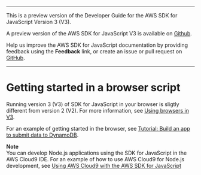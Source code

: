 --------

This is a preview version of the Developer Guide for the AWS SDK for JavaScript Version 3 \(V3\)\.

A preview version of the AWS SDK for JavaScript V3 is available on [Github](https://github.com/aws/aws-sdk-js-v3)\.

Help us improve the AWS SDK for JavaScript documentation by providing feedback using the **Feedback** link, or create an issue or pull request on [GitHub](https://github.com/awsdocs/aws-sdk-for-javascript-v3)\.

--------

# Getting started in a browser script<a name="getting-started-browser"></a>

Running version 3 \(V3\) of SDK for JavaScript in your browser is sligtly different from version 2 \(V2\)\. For more information, see [Using browsers in V3](welcome.md#v3_browsers)\.

For an example of getting started in the browser, see [Tutorial: Build an app to submit data to DynamoDB](cross-service-example-submitting-data.md)\.

**Note**  
You can develop Node\.js applications using the SDK for JavaScript in the AWS Cloud9 IDE\. For an example of how to use AWS Cloud9 for Node\.js development, see [Using AWS Cloud9 with the AWS SDK for JavaScript](cloud9-javascript.md)